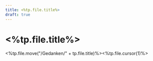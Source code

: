 ```yaml
---
title: <%tp.file.title%>
draft: true
---
```


# <%tp.file.title%>

<%tp.file.move("/Gedanken/" + tp.file.title)%><%tp.file.cursor(1)%>